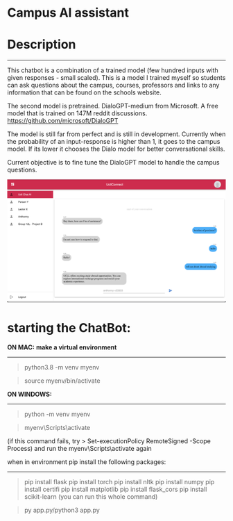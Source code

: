 # Campus AI assistant


# Description
___

This chatbot is a combination of a trained model (few hundred inputs with given responses - small scaled). This is a model I trained myself so students can ask questions 
about the campus, courses, professors and links to any information that can be found on the schools website.

The second model is pretrained. DialoGPT-medium from Microsoft. A free model that is trained on 147M reddit discussions. https://github.com/microsoft/DialoGPT

The model is still far from perfect and is still in development. Currently when the probability of an input-response is higher than 1, it goes to the campus model. If its 
lower it chooses the Dialo model for better conversational skills. 

Current objective is to fine tune the DialoGPT model to handle the campus questions.

![Alt text](image.png)





# starting the ChatBot:

**ON MAC:** 
**make a virtual environment**
___
> python3.8 -m venv myenv

> source myenv/bin/activate

**ON WINDOWS:**
___
> python -m venv myenv

>myenv\Scripts\activate 

(if this command fails, try > Set-executionPolicy RemoteSigned -Scope Process) and run the myenv\Scripts\activate again

when in environment pip install the following packages:
___
> pip install flask pip install torch pip install nltk pip install numpy pip install certifi pip install matplotlib 
pip install flask_cors pip install scikit-learn (you can run this whole command)

> py app.py/python3 app.py

